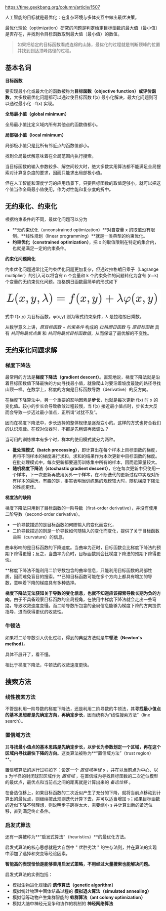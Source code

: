 https://time.geekbang.org/column/article/1507

人工智能的目标就是最优化：在复杂环境与多体交互中做出最优决策。

最优化理论（optimization）研究的问题是判定给定目标函数的最大值（最小值）是否存在，并找到令目标函数取到最大值（最小值）的数值。

> 如果把给定的目标函数看成连绵的山脉，最优化的过程就是判断顶峰的位置并找到到达顶峰路径的过程。

## 基本名词

**目标函数**

要实现最小化或最大化的函数被称为**目标函数（objective function）或评价函数**，大多数最优化问题都可以通过使目标函数 f(x) 最小化解决，最大化问题则可以通过最小化 −f(x) 实现。

**全局最小值（global minimum）**

全局最小值比定义域内所有其他点的函数值都小。

**局部极小值（local minimum）**

局部极小值只是比所有邻近点的函数值都小。

找到全局最优解意味着在全局范围内执行搜索。

当目标函数的输入参数较多、解空间较大时，绝大多数实用算法都不能满足全局搜索对计算复杂度的要求，因而只能求出局部极小值。

但在人工智能和深度学习的应用场景下，只要目标函数的取值足够小，就可以把这个值当作全局最小值使用，作为对性能和复杂度的折中。

## 无约束化、约束化

根据约束条件的不同，最优化问题可以分为

* **无约束优化（unconstrained optimization）**对自变量 x 的取值没有限制。**线性规划（linear programming）**就是一类典型的约束优化。
* **约束优化（constrained optimization）**，把 x 的取值限制在特定的集合内，也就是满足一定的约束条件。

**约束化问题简化**

约束优化问题通常比无约束优化问题更加复杂，但通过拉格朗日乘子（Lagrange multiplier）的引入可以将含有 n 个变量和 k 个约束条件的问题转化为含有 (n+k) 个变量的无约束优化问题。拉格朗日函数最简单的形式如下

![](optimization/form-1.jpg ":size=300")

式中 f(x,y) 为目标函数，φ(x,y) 则为等式约束条件，λ 是拉格朗日乘数。

从数学意义上讲，*原目标函数* + *约束条件* 构成的 *拉格朗日函数* 与 *原目标函数* 具有 *共同的最优点集* 和 *共同的最优目标函数值*，从而保证了最优解的不变性。

## 无约束化问题求解

### 梯度下降法

最常用的方法是**梯度下降法（gradient descent）**。直观地说，梯度下降法就是沿着目标函数值下降最快的方向寻找最小值，就像爬山时要沿着坡度最陡的路径寻找山顶一样。在数学上，梯度的方向是目标函数导数（derivative）的反方向。

在梯度下降算法中，另一个重要的影响因素是**步长**，也就是每次更新 f(x) 时 x 的变化值。较小的步长会导致收敛过程较慢，当 f(x) 接近最小值点时，步长太大反而会导致一步迈过最小值点，正所谓“过犹不及”。

因而在梯度下降法中，步长选择的整体规律是逐渐变小的。这样的方式也符合我们的认识规律。在校对仪器时，不都是先粗调再微调么？

当可用的训练样本有多个时，样本的使用模式就分为两种。

* **批处理模式（batch processing）**，即计算出在每个样本上目标函数的梯度，再将不同样本的梯度进行求和，求和的结果作为本次更新中目标函数的梯度。在批处理模式中，每次更新都要遍历训练集中所有的样本，因而运算量较大。
* **随机梯度下降法（stochastic gradient descent）**，它在每次更新中只使用一个样本，下一次更新再使用另外一个样本，在不断迭代的更新过程中实现对所有样本的遍历。有趣的是，事实表明当训练集的规模较大时，随机梯度下降法的性能更佳。

**梯度法的缺陷**

梯度下降法只用到了目标函数的一阶导数（first-order derivative），并没有使用二阶导数（second-order derivative）。

* 一阶导数描述的是目标函数如何随输入的变化而变化，
* 二阶导数描述的则是一阶导数如何随输入的变化而变化，提供了关于目标函数曲率（curvature）的信息。

曲率影响的是目标函数的下降速度。当曲率为正时，目标函数会比梯度下降法的预期下降得更慢；反之，当曲率为负时，目标函数则会比梯度下降法的预期下降得更快。

**梯度下降法不能利用二阶导数包含的曲率信息，只能利用目标函数的局部性质，因而难免盲目的搜索。**已知目标函数可能在多个方向上都具有增加的导数，意味着下降的梯度具有多种选择。

**梯度下降法无法获知关于导数的变化信息，也就不知道应该探索导数长期为负的方向**。由于不具备观察目标函数的全局视角，在使用中梯度下降法就会走出一些弯路，导致收敛速度变慢。而二阶导数所包含的全局信息能够为梯度下降的方向提供指导，进而获得更优的收敛性。

### 牛顿法

如果将二阶导数引入优化过程，得到的典型方法就是**牛顿法（Newton's method）**。

具体不展开了，看不懂。

相比于梯度下降法，牛顿法的收敛速度更快。

## 搜索方法

### 线性搜索方法

不管是利用一阶导数的梯度下降法，还是利用二阶导数的牛顿法，其**寻找最小值点的基本思想都是先确定方向，再确定步长**，因而统称为“线性搜索方法”（line search）。

### 置信域方法

其**寻找最小值点的基本思路是先确定步长，以步长为参数划定一个区域，再在这个区域内寻找最快下降的方向**。这类算法被称为**“置信域方法”（trust region）**。

置信域算法的运行过程如下：设定一个 *置信域半径 s* ，并在以当前点为中心、以 s 为半径的封闭球形区域作为 *置信域* ，在置信域内寻找目标函数的二次近似模型的最优点，最优点和当前点之间的距离就是计算出来的 *备选位移* 。

在备选位移上，如果目标函数的二次近似产生了充分的下降，就将当前点移动到计算出的最优点，则继续按此规则迭代计算下去，并可以适当增加 s；如果目标函数的近似下降不够理想，则说明步子跨得太大，需要缩小 s 并计算出新的备选位移，直到满足终止条件。

### 启发式算法

还有一类被称为**“启发式算法”（heuristics）**的最优化方法。

启发式算法的核心思想就是大自然中 " 优胜劣汰 " 的生存法则，并在算法的实现中添加了选择和突变等经验因素。

**智能高的表现恰恰是能够善用启发式策略，不用经过大量搜索也能解决问题。**

启发式算法的实例包括：

* 模拟生物进化规律的 **遗传算法（genetic algorithm）**
* 模拟统计物理中固体结晶过程的 **模拟退火算法（simulated annealing）**
* 模拟低等动物产生集群智能的 **蚁群算法（ant colony optimization）**
* 模拟大脑中神经元竞争和协作的机制的 **神经网络算法**


